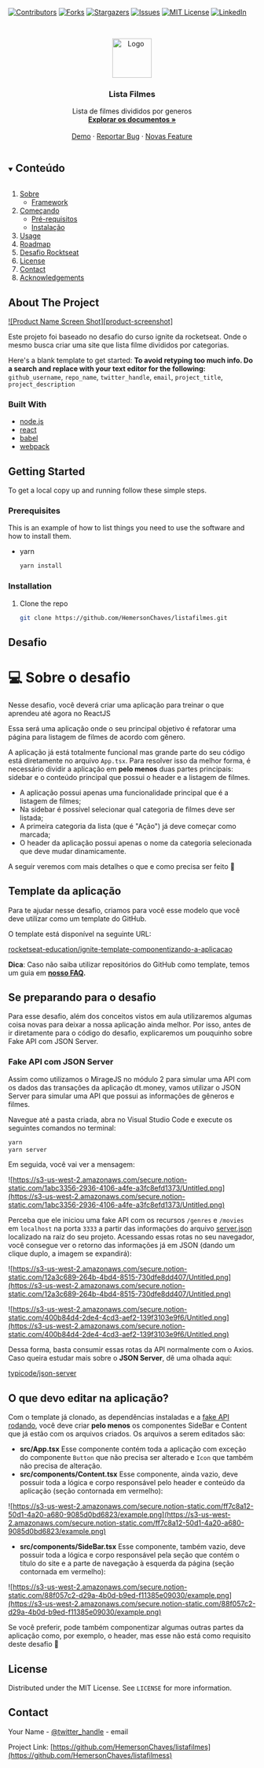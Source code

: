 <!--
*** Thanks for checking out the Best-README-Template. If you have a suggestion
*** that would make this better, please fork the repo and create a pull request
*** or simply open an issue with the tag "enhancement".
*** Thanks again! Now go create something AMAZING! :D
***
***
***
*** To avoid retyping too much info. Do a search and replace for the following:
*** github_username, repo_name, twitter_handle, email, project_title, project_description
-->



<!-- PROJECT SHIELDS -->
<!--
*** I'm using markdown "reference style" links for readability.
*** Reference links are enclosed in brackets [ ] instead of parentheses ( ).
*** See the bottom of this document for the declaration of the reference variables
*** for contributors-url, forks-url, etc. This is an optional, concise syntax you may use.
*** https://www.markdownguide.org/basic-syntax/#reference-style-links
-->
[![Contributors][contributors-shield]][contributors-url]
[![Forks][forks-shield]][forks-url]
[![Stargazers][stars-shield]][stars-url]
[![Issues][issues-shield]][issues-url]
[![MIT License][license-shield]][license-url]
[![LinkedIn][linkedin-shield]][linkedin-url]



<!-- PROJECT LOGO -->
<br />
<p align="center">
  <a href="https://github.com/github_username/repo_name">
    <img src="images/logo.png" alt="Logo" width="80" height="80">
  </a>

  <h3 align="center">Lista Filmes</h3>

  <p align="center">
    Lista de filmes divididos por generos 
    <br />
    <a href="https://github.com/github_username/repo_name"><strong>Explorar os documentos »</strong></a>
    <br />
    <br />
    <a href="https://github.com/github_username/repo_name">Demo</a>
    ·
    <a href="https://github.com/github_username/repo_name/issues">Reportar Bug</a>
    ·
    <a href="https://github.com/github_username/repo_name/issues">Novas Feature</a>
  </p>
</p>



<!-- TABLE OF CONTENTS -->
<details open="open">
  <summary><h2 style="display: inline-block">Conteúdo</h2></summary>
  <ol>
    <li>
      <a href="#about-the-project">Sobre</a>
      <ul>
        <li><a href="#built-with">Framework</a></li>
      </ul>
    </li>
    <li>
      <a href="#getting-started">Começando</a>
      <ul>
        <li><a href="#prerequisites">Pré-requisitos</a></li>
        <li><a href="#installation">Instalação</a></li>
      </ul>
    </li>
    <li><a href="#usage">Usage</a></li>
    <li><a href="#roadmap">Roadmap</a></li>
    <li><a href="#desafio">Desafio Rocktseat</a></li>
    <li><a href="#license">License</a></li>
    <li><a href="#contact">Contact</a></li>
    <li><a href="#acknowledgements">Acknowledgements</a></li>
  </ol>
</details>



<!-- ABOUT THE PROJECT -->
## About The Project

[![Product Name Screen Shot][product-screenshot]](https://example.com)

Este projeto foi baseado no desafio do curso ignite da rocketseat. Onde o mesmo busca criar uma site que lista filme divididos por categorias.

Here's a blank template to get started:
**To avoid retyping too much info. Do a search and replace with your text editor for the following:**
`github_username`, `repo_name`, `twitter_handle`, `email`, `project_title`, `project_description`


### Built With

* [node.js](s)
* [react]()
* [babel]()
* [webpack]()



<!-- GETTING STARTED -->
## Getting Started

To get a local copy up and running follow these simple steps.

### Prerequisites

This is an example of how to list things you need to use the software and how to install them.
* yarn
  ```sh
  yarn install
  ```

### Installation

1. Clone the repo
   ```sh
   git clone https://github.com/HemersonChaves/listafilmes.git
   ```


<!-- USAGE EXAMPLES -->
## Desafio

# 💻 Sobre o desafio

Nesse desafio, você deverá criar uma aplicação para treinar o que aprendeu até agora no ReactJS

Essa será uma aplicação onde o seu principal objetivo é refatorar uma página para listagem de filmes de acordo com gênero. 

A aplicação já está totalmente funcional mas grande parte do seu código está diretamente no arquivo `App.tsx`. Para resolver isso da melhor forma, é necessário dividir a aplicação em **pelo menos** duas partes principais: sidebar e o conteúdo principal que possui o header e a listagem de filmes.

- A aplicação possui apenas uma funcionalidade principal que é a listagem de filmes;
- Na sidebar é possível selecionar qual categoria de filmes deve ser listada;
- A primeira categoria da lista (que é "Ação") já deve começar como marcada;
- O header da aplicação possui apenas o nome da categoria selecionada que deve mudar dinamicamente.

A seguir veremos com mais detalhes o que e como precisa ser feito 🚀

## Template da aplicação

Para te ajudar nesse desafio, criamos para você esse modelo que você deve utilizar como um template do GitHub.

O template está disponível na seguinte URL:

[rocketseat-education/ignite-template-componentizando-a-aplicacao](https://github.com/rocketseat-education/ignite-template-componentizando-a-aplicacao)

**Dica**: Caso não saiba utilizar repositórios do GitHub como template, temos um guia em **[nosso FAQ](https://www.notion.so/ddd8fcdf2339436a816a0d9e45767664).**

## Se preparando para o desafio

Para esse desafio, além dos conceitos vistos em aula utilizaremos algumas coisa novas para deixar a nossa aplicação ainda melhor. Por isso, antes de ir diretamente para o código do desafio, explicaremos um pouquinho sobre Fake API com JSON Server.

### Fake API com JSON Server

Assim como utilizamos o MirageJS no módulo 2 para simular uma API com os dados das transações da aplicação dt.money, vamos utilizar o JSON Server para simular uma API que possui as informações de gêneros e filmes. 

Navegue até a pasta criada, abra no Visual Studio Code e execute os seguintes comandos no terminal:

```bash
yarn
yarn server
```

Em seguida, você vai ver a mensagem:

![https://s3-us-west-2.amazonaws.com/secure.notion-static.com/1abc3356-2936-4106-a4fe-a3fc8efd1373/Untitled.png](https://s3-us-west-2.amazonaws.com/secure.notion-static.com/1abc3356-2936-4106-a4fe-a3fc8efd1373/Untitled.png)

Perceba que ele iniciou uma fake API com os recursos `/genres` e `/movies` em `localhost` na porta `3333` a partir das informações do arquivo [server.json](https://github.com/rocketseat-education/ignite-template-componentizando-a-aplicacao/blob/main/server.json) localizado na raiz do seu projeto. Acessando essas rotas no seu navegador, você consegue ver o retorno das informações já em JSON (dando um clique duplo, a imagem se expandirá):

![https://s3-us-west-2.amazonaws.com/secure.notion-static.com/12a3c689-264b-4bd4-8515-730dfe8dd407/Untitled.png](https://s3-us-west-2.amazonaws.com/secure.notion-static.com/12a3c689-264b-4bd4-8515-730dfe8dd407/Untitled.png)

![https://s3-us-west-2.amazonaws.com/secure.notion-static.com/400b84d4-2de4-4cd3-aef2-139f3103e9f6/Untitled.png](https://s3-us-west-2.amazonaws.com/secure.notion-static.com/400b84d4-2de4-4cd3-aef2-139f3103e9f6/Untitled.png)

Dessa forma, basta consumir essas rotas da API normalmente com o Axios. Caso queira estudar mais sobre o **JSON Server**, dê uma olhada aqui:

[typicode/json-server](https://github.com/typicode/json-server)

## O que devo editar na aplicação?

Com o template já clonado, as dependências instaladas e a [fake API rodando](https://www.notion.so/5769216778794019a83f544e79167b12), você deve criar **pelo menos** os componentes SideBar e Content que já estão com os arquivos criados.
Os arquivos a serem editados são:

- **src/App.tsx**
Esse componente contém toda a aplicação com exceção do componente `Button` que não precisa ser alterado e `Icon` que também não precisa de alteração.
- **src/components/Content.tsx**
Esse componente, ainda vazio, deve possuir toda a lógica e corpo responsável pelo header e conteúdo da aplicação (seção contornada em vermelho):

![https://s3-us-west-2.amazonaws.com/secure.notion-static.com/ff7c8a12-50d1-4a20-a680-9085d0bd6823/example.png](https://s3-us-west-2.amazonaws.com/secure.notion-static.com/ff7c8a12-50d1-4a20-a680-9085d0bd6823/example.png)

- **src/components/SideBar.tsx**
Esse componente, também vazio, deve possuir toda a lógica e corpo responsável pela seção que contém o título do site e a parte de navegação à esquerda da página (seção contornada em vermelho):

![https://s3-us-west-2.amazonaws.com/secure.notion-static.com/88f057c2-d29a-4b0d-b9ed-f11385e09030/example.png](https://s3-us-west-2.amazonaws.com/secure.notion-static.com/88f057c2-d29a-4b0d-b9ed-f11385e09030/example.png)

Se você preferir, pode também componentizar algumas outras partes da aplicação como, por exemplo, o header, mas esse não está como requisito deste desafio 🚀


<!-- LICENSE -->
## License

Distributed under the MIT License. See `LICENSE` for more information.



<!-- CONTACT -->
## Contact

Your Name - [@twitter_handle](https://twitter.com/twitter_handle) - email

Project Link: [https://github.com/HemersonChaves/listafilmes](https://github.com/HemersonChaves/listafilmess)








<!-- MARKDOWN LINKS & IMAGES -->
<!-- https://www.markdownguide.org/basic-syntax/#reference-style-links -->
[contributors-shield]: https://img.shields.io/github/contributors/github_username/repo.svg?style=for-the-badge
[contributors-url]: https://github.com/github_username/repo/graphs/contributors
[forks-shield]: https://img.shields.io/github/forks/github_username/repo.svg?style=for-the-badge
[forks-url]: https://github.com/github_username/repo/network/members
[stars-shield]: https://img.shields.io/github/stars/github_username/repo.svg?style=for-the-badge
[stars-url]: https://github.com/github_username/repo/stargazers
[issues-shield]: https://img.shields.io/github/issues/github_username/repo.svg?style=for-the-badge
[issues-url]: https://github.com/github_username/repo/issues
[license-shield]: https://img.shields.io/github/license/github_username/repo.svg?style=for-the-badge
[license-url]: https://github.com/github_username/repo/blob/master/LICENSE.txt
[linkedin-shield]: https://img.shields.io/badge/-LinkedIn-black.svg?style=for-the-badge&logo=linkedin&colorB=555
[linkedin-url]: https://linkedin.